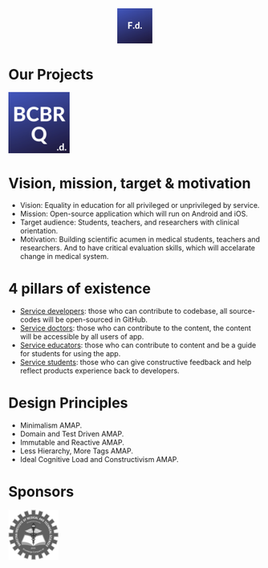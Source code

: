 
## <p align="center"><img alt="FlutterDoctor.com" src="logos/FdCBlue.png" width="70"></p>

##
# Our Projects
 [<img alt="FlutterDoctor.com" src="logos/BCBRCBlue.png" width="122">](BCBR/BCBR_Q_Bank.md)

  
# Vision, mission, target & motivation 
* Vision: Equality in education for all privileged or unprivileged by service.
* Mission: Open-source application which will run on Android and iOS. 
* Target audience: Students, teachers, and researchers with clinical orientation. 
* Motivation: Building scientific acumen in medical students, teachers and researchers. And to have critical evaluation skills, which will accelarate change in medical system. 

# 4 pillars of existence
* [Service developers](): those who can contribute to codebase, all source-codes will be open-sourced in GitHub.  
* [Service doctors](): those who can contribute to the content, the content will be accessible by all users of app. 
* [Service educators](): those who can contribute to content and be a guide for students for using the app. 
* [Service students](): those who can give constructive feedback and help reflect products experience back to developers.

# Design Principles 
* Minimalism AMAP.
* Domain and Test Driven AMAP.
* Immutable and Reactive AMAP.
* Less Hierarchy, More Tags AMAP.
* Ideal Cognitive Load and Constructivism AMAP.


# Sponsors
<img alt="flutter doctor logo" src="logos/SponSIMATS.png" width="100">
